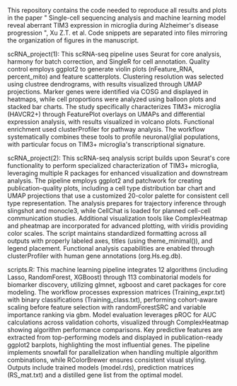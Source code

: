 This repository contains the code needed to reproduce all results and plots in the paper " Single-cell sequencing analysis and machine learning model reveal aberrant TIM3 expression in microglia during Alzheimer's disease progression ", Xu Z.T. et al. Code snippets are separated into files mirroring the organization of figures in the manuscript.

scRNA_project(1): This scRNA-seq pipeline uses Seurat for core analysis, harmony for batch correction, and SingleR for cell annotation. Quality control employs ggplot2 to generate violin plots (nFeature_RNA, percent_mito) and feature scatterplots. Clustering resolution was selected using clustree dendrograms, with results visualized through UMAP projections. Marker genes were identified via COSG and displayed in heatmaps, while cell proportions were analyzed using balloon plots and stacked bar charts. The study specifically characterizes TIM3+ microglia (HAVCR2+) through FeaturePlot overlays on UMAPs and differential expression analysis, with results visualized in volcano plots. Functional enrichment used clusterProfiler for pathway analysis. The workflow systematically combines these tools to profile neuronal/glial populations, with particular focus on TIM3+ microglia's transcriptional signature.

scRNA_project(2): This scRNA-seq analysis script builds upon Seurat's core functionality to perform specialized characterization of TIM3+ microglia, leveraging multiple R packages for enhanced visualization and downstream analysis. The pipeline employs ggplot2 and patchwork for creating publication-quality plots, including a cell type distribution bar chart and UMAP projections that use a customized 20-color palette for consistent cell type representation. The analysis prepares for trajectory inference through slingshot and monocle3, while CellChat is loaded for planned cell-cell communication studies. Additional visualization tools like ComplexHeatmap and pheatmap are incorporated for advanced plotting, with viridis providing color scales. The script maintains standardized formatting across all outputs with properly labeled axes, titles (using theme_minimal()), and legend placement. Functional analysis capabilities are enabled through clusterProfiler with human gene annotations (org.Hs.eg.db). 

scripts.R: This machine learning pipeline integrates 12 algorithms (including Lasso, RandomForest, XGBoost) through 113 combinatorial models for biomarker discovery, utilizing glmnet, xgboost and caret packages for core modeling. The workflow processes expression matrices (Training_expr.txt) with binary classifications (Training_class.txt), performing cohort-aware scaling before feature selection with randomForestSRC and variable importance ranking via gbm. Model evaluation leverages pROC for AUC calculations across validation cohorts, visualized through ComplexHeatmap showing algorithm performance comparisons. Key predictive features are extracted from top-performing models and displayed in publication-ready ggplot2 barplots, highlighting the most influential genes. The pipeline implements snowfall for parallelization when handling multiple algorithm combinations, while RColorBrewer ensures consistent visual styling. Outputs include trained models (model.rds), prediction matrices (RS_mat.txt) and a distilled gene list from the optimal model.
